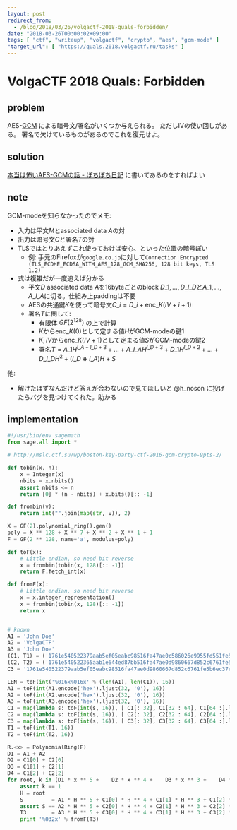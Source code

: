 ```yaml
---
layout: post
redirect_from:
  - /blog/2018/03/26/volgactf-2018-quals-forbidden/
date: "2018-03-26T00:00:02+09:00"
tags: [ "ctf", "writeup", "volgactf", "crypto", "aes", "gcm-mode" ]
"target_url": [ "https://quals.2018.volgactf.ru/tasks" ]
---
```


# VolgaCTF 2018 Quals: Forbidden

## problem

AES-[GCM](https://ja.wikipedia.org/wiki/Galois/Counter_Mode) による暗号文/署名がいくつか与えられる。
ただしIVの使い回しがある。
署名で欠けているものがあるのでこれを復元せよ。

## solution

[本当は怖いAES-GCMの話 - ぼちぼち日記](http://d.hatena.ne.jp/jovi0608/20160524/1464054882) に書いてあるのをすればよい

## note

GCM-modeを知らなかったのでメモ:

-   入力は平文$M$とassociated data $A$の対
-   出力は暗号文$C$と署名$T$の対
-   TLSではとりあえずこれ使っておけば安心、といった位置の暗号ぽい
    -   例: 手元のFirefoxが`google.co.jp`に対して`Connection Encrypted (TLS_ECDHE_ECDSA_WITH_AES_128_GCM_SHA256, 128 bit keys, TLS 1.2)`
-   式は複雑だが一度追えば分かる
    -   平文$D$ associated data $A$を$16$byteごとのblock $D\_1, \dots, D\_{l\_D}$と$A\_1, \dots, A\_{l\_A}$に切る。仕組み上paddingは不要
    -   AESの共通鍵$K$を使って暗号文$C\_i = D\_i + \mathrm{enc}\_K(IV + i + 1)$
    -   署名$T$に関して:
        -   有限体 $GF(2^{128})$ の上で計算
        -   $K$から$\mathrm{enc}\_K(0)$として定まる値$H$がGCM-modeの鍵1
        -   $K, IV$から$\mathrm{enc}\_K(IV + 1)$として定まる値$S$がGCM-modeの鍵2
        -   $\newcommand\doubleplus{+\kern-1.3ex+\kern0.8ex}$ 署名$T = A\_1 H^{l\_A+l\_D+3}  + \dots + A\_{l\_A} H^{l\_D+3}  + D\_1 H^{l\_D+2} + \dots + D\_{l\_D} H^2 + (l\_D \doubleplus l\_A) H + S$

他:

-   解けたはずなんだけど答えが合わないので見てほしいと @h\_noson に投げたらバグを見つけてくれた。助かる

## implementation

``` python
#!/usr/bin/env sagemath
from sage.all import *

# http://mslc.ctf.su/wp/boston-key-party-ctf-2016-gcm-crypto-9pts-2/

def tobin(x, n):
    x = Integer(x)
    nbits = x.nbits()
    assert nbits <= n
    return [0] * (n - nbits) + x.bits()[:: -1]

def frombin(v):
    return int("".join(map(str, v)), 2)

X = GF(2).polynomial_ring().gen()
poly = X ** 128 + X ** 7 + X ** 2 + X ** 1 + 1
F = GF(2 ** 128, name='a', modulus=poly)

def toF(x):
    # Little endian, so need bit reverse
    x = frombin(tobin(x, 128)[:: -1])
    return F.fetch_int(x)

def fromF(x):
    # Little endian, so need bit reverse
    x = x.integer_representation()
    x = frombin(tobin(x, 128)[:: -1])
    return x


# known
A1 = 'John Doe'
A2 = 'VolgaCTF'
A3 = 'John Doe'
(C1, T1) = ('1761e540522379aab5ef05eabc98516fa47ae0c586026e9955fd551fe5b6ec37e636d9fd389285f3', '0674d6e42069a10f18375fc8876aa04d')
(C2, T2) = ('1761e540522365aab1e644ed87bb516fa47ae0d9860667d852c6761fe5b6ec37e637c7fc389285f3', 'cf61b77c044a8fb1566352bd5dd2f69f')
C3 = '1761e540522379aab5ef05eabc98516fa47ae0d9860667d852c6761fe5b6ec37e646a581389285f3'

LEN = toF(int('%016x%016x' % (len(A1), len(C1)), 16))
A1 = toF(int(A1.encode('hex').ljust(32, '0'), 16))
A2 = toF(int(A2.encode('hex').ljust(32, '0'), 16))
A3 = toF(int(A3.encode('hex').ljust(32, '0'), 16))
C1 = map(lambda s: toF(int(s, 16)), [ C1[: 32], C1[32 : 64], C1[64 :].ljust(32, '0') ])
C2 = map(lambda s: toF(int(s, 16)), [ C2[: 32], C2[32 : 64], C2[64 :].ljust(32, '0') ])
C3 = map(lambda s: toF(int(s, 16)), [ C3[: 32], C3[32 : 64], C3[64 :].ljust(32, '0') ])
T1 = toF(int(T1, 16))
T2 = toF(int(T2, 16))

R.<x> = PolynomialRing(F)
D1 = A1 + A2
D2 = C1[0] + C2[0]
D3 = C1[1] + C2[1]
D4 = C1[2] + C2[2]
for root, k in (D1 * x ** 5 +    D2 * x ** 4 +    D3 * x ** 3 +    D4 * x ** 2 + (T1 + T2)).roots():
    assert k == 1
    H = root
    S         = A1 * H ** 5 + C1[0] * H ** 4 + C1[1] * H ** 3 + C1[2] * H ** 2 + LEN * H + T1
    assert S == A2 * H ** 5 + C2[0] * H ** 4 + C2[1] * H ** 3 + C2[2] * H ** 2 + LEN * H + T2
    T3        = A3 * H ** 5 + C3[0] * H ** 4 + C3[1] * H ** 3 + C3[2] * H ** 2 + LEN * H + S
    print '%032x' % fromF(T3)
```
